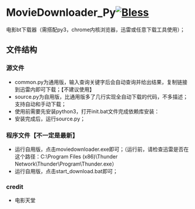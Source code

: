 # MovieDownloader_Py[![Bless](https://cdn.rawgit.com/LunaGao/BlessYourCodeTag/master/tags/alpaca.svg)](http://lunagao.github.io/BlessYourCodeTag/)
电影bt下载器（需搭配py3，chrome内核浏览器，迅雷或任意下载工具使用）；
## 文件结构
### 源文件
- common.py为通用版，输入查询关键字后会自动查询并给出结果，复制链接到迅雷内即可下载；【不建议使用】
- source.py为自用版，比通用版多了几行实现全自动下载的代码，不多描述；支持自动和手动下载；
- 使用前需要先安装python3，打开init.bat文件完成依赖库安装：
- 安装完成后，运行source.py；
### 程序文件【不一定是最新】
- 运行自用版，点击moviedownloader.exe即可；（运行前，请检查迅雷是否在这个路径：C:\Program Files (x86)\Thunder Network\Thunder\Program\Thunder.exe）
- 运行自用版，点击start_download.bat即可；

### credit
- 电影天堂

